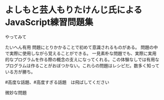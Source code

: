 # よしもと芸人もりたけんじ氏によるJavaScript練習問題集

やってみて

たいへん有用
問題にとりかかることで初めて意識されるものがある。
問題の中で実際に使用しながら覚えることができる。
一見素朴な問題でも、実際に実用的なプログラムを作る際の概念の支えになってくれる。この体験なしでは有用なプログラムは作ることがおぼつかない。これらの問題はレシピだ。数多く知っている方が勝ち。


#高度な話題、#高度すぎる話題　は飛ばしてください

微妙な問題
